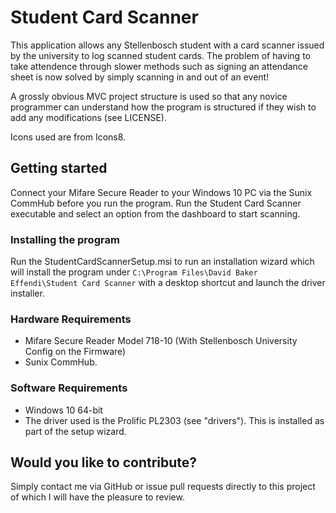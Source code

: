 # Student Card Scanner

This application allows any Stellenbosch student with a card scanner issued by the university to log scanned student cards. The problem of having to take attendence through slower methods such as signing an attendance sheet is now solved by simply scanning in and out of an event!

A grossly obvious MVC project structure is used so that any novice programmer can understand how the program is structured if they wish to add any modifications (see LICENSE).

Icons used are from Icons8.

## Getting started
Connect your Mifare Secure Reader to your Windows 10 PC via the Sunix CommHub before you run the program. Run the Student Card Scanner executable and select an option from the dashboard to start scanning.

### Installing the program
Run the StudentCardScannerSetup.msi to run an installation wizard which will install the program under ```C:\Program Files\David Baker Effendi\Student Card Scanner``` with a desktop shortcut and launch the driver installer.

### Hardware Requirements
* Mifare Secure Reader Model 718-10 (With Stellenbosch University Config on the Firmware)
* Sunix CommHub.

### Software Requirements
* Windows 10 64-bit
* The driver used is the Prolific PL2303 (see "drivers"). This is installed as part of the setup wizard.

## Would you like to contribute?
Simply contact me via GitHub or issue pull requests directly to this project of which I will have the pleasure to review.
